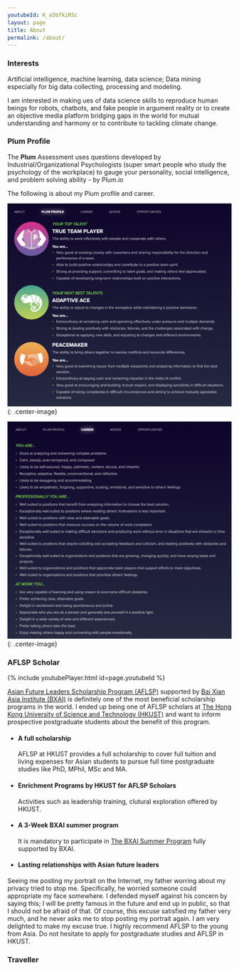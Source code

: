 ```yaml
---
youtubeId: K_a5bfkiRSc
layout: page
title: About
permalink: /about/
---
```


### __Interests__
Artificial intelligence, machine learning, data science; Data mining especially for big data collecting, processing and modeling.

I am interested in making ues of data science skills to reproduce human beings for robots, chatbots, and fake people in argument reality or to create an objective media platform bridging gaps in the world for mutual understanding and harmony or to contribute to tackling climate change.

### __Plum Profile__

The **Plum** Assessment uses questions developed by Industrial/Organizational Psychologists (super smart people who study the psychology of the workplace) to gauge your personality, social intelligence, and problem solving ability - by Plum.io

The following is about my Plum profile and career.

![Plum profile](/assets/images/about/plum.png){: .center-image}

![Plum career](/assets/images/about/career.png){: .center-image}

### __AFLSP Scholar__

{% include youtubePlayer.html id=page.youtubeId %}

[Asian Future Leaders Scholarship Program (AFLSP)](https://pg.ust.hk/aflsp) supported by [Bai Xian Asia Institute (BXAI)](https://www.bxai.org/) is definitely one of the most beneficial scholarship programs in the world. I ended up being one of AFLSP scholars at [The Hong Kong University of Science and Technology (HKUST)](https://www.ust.hk/) and want to inform prospective postgraduate students about the benefit of this program.

- #### A full scholarship
    AFLSP at HKUST provides a full scholarship to cover full tuition and living expenses for Asian students to pursue full time postgraduate studies like PhD, MPhil, MSc and MA.

- #### Enrichment Programs by HKUST for AFLSP Scholars
    Activities such as leadership training, clutural exploration offered by HKUST.

- #### A 3-Week BXAI summer program
    It is mandatory to participate in [The BXAI Summer Program](https://www.bxai.org/aflsp/education-program/bxai-summer-program/overview/) fully supported by BXAI.

- #### Lasting relationships with Asian future leaders

Seeing me posting my portrait on the Internet, my father worring about my privacy tried to stop me. Specifically, he worried someone could appropriate my face somewhere. I defended myself against his concern by saying this; I will be pretty famous in the future and end up in public, so that I should not be afraid of that. Of course, this excuse satisfied my father very much, and he never asks me to stop posting my portrait again. I am very delighted to make my excuse true. I highly recommend AFLSP to the young from Asia. Do not hesitate to apply for postgraduate studies and AFLSP in HKUST.


### __Traveller__

<!--- https://www.amcharts.com/visited_countries/ --->
<script src="https://www.amcharts.com/lib/3/ammap.js" type="text/javascript"></script>
<script src="https://www.amcharts.com/lib/3/maps/js/worldHigh.js" type="text/javascript"></script>
<script src="https://www.amcharts.com/lib/3/themes/dark.js" type="text/javascript"></script>
<div id="mapdiv" style="width: 100%; height: 400px;"></div>
<script type="text/javascript">
    var map = AmCharts.makeChart("mapdiv",{
    type: "map",
    theme: "dark",
    projection: "winkel3",
    panEventsEnabled : true,
    backgroundColor : "#535364",
    backgroundAlpha : 1,
    zoomControl: {
       zoomControlEnabled : true
    },
    dataProvider : {
        map : "worldHigh",
        getAreasFromMap : true,
        areas :
        [
	{
		"id": "AT",
		"showAsSelected": true
	},
	{
		"id": "BE",
		"showAsSelected": true
	},
	{
		"id": "CZ",
		"showAsSelected": true
	},
	{
		"id": "FR",
		"showAsSelected": true
	},
	{
		"id": "DE",
		"showAsSelected": true
	},
	{
		"id": "HU",
		"showAsSelected": true
	},
	{
		"id": "IT",
		"showAsSelected": true
	},
	{
		"id": "LU",
		"showAsSelected": true
	},
	{
		"id": "PT",
		"showAsSelected": true
	},
	{
		"id": "SI",
		"showAsSelected": true
	},
	{
		"id": "ES",
		"showAsSelected": true
	},
	{
		"id": "CH",
		"showAsSelected": true
	},
	{
		"id": "US",
		"showAsSelected": true
	},
	{
		"id": "CN",
		"showAsSelected": true
	},
	{
		"id": "HK",
		"showAsSelected": true
	},
	{
		"id": "JP",
		"showAsSelected": true
	},
	{
		"id": "MO",
		"showAsSelected": true
	},
	{
		"id": "KR",
		"showAsSelected": true
	}
        ]
    },
    areasSettings : {
        autoZoom : true,
        color : "#B4B4B7",
        colorSolid : "#84ADE9",
        selectedColor : "#84ADE9",
        outlineColor : "#666666",
        rollOverColor : "#9EC2F7",
        rollOverOutlineColor : "#000000"
    }
    });
</script>

